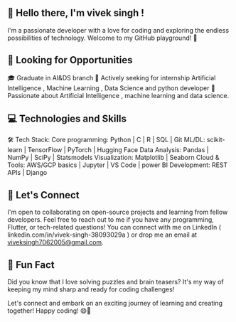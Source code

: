 ## 👋  Hello there, I'm vivek singh !

I'm a passionate developer with a love for coding and exploring the endless possibilities of technology. Welcome to my GitHub playground! 🚀


## 💼 Looking for Opportunities

🎓 Graduate in AI&DS branch
🏢 Actively seeking for internship Artificial Intelligence , Machine Learning , Data Science and python developer
🌱 Passionate about  Artificial Intelligence , machine learning and data science.


## 💻 Technologies and Skills

🛠️ Tech Stack: Core programming: Python | C | R | SQL | Git 
ML/DL: scikit-learn | TensorFlow | PyTorch | Hugging Face 
Data Analysis: Pandas | NumPy | SciPy | Statsmodels
Visualization: Matplotlib | Seaborn 
Cloud & Tools: AWS/GCP basics | Jupyter | VS Code | power BI
Development: REST APIs | Django


## 🤝 Let's Connect

I'm open to collaborating on open-source projects and learning from fellow developers. Feel free to reach out to me if you have any programming, Flutter, or tech-related questions! You can connect with me on LinkedIn ( linkedin.com/in/vivek-singh-38093029a ) or drop me an email at viveksingh7062005@gmail.com.


## 🚀 Fun Fact

Did you know that I love solving puzzles and brain teasers? It's my way of keeping my mind sharp and ready for coding challenges!

Let's connect and embark on an exciting journey of learning and creating together! Happy coding! 😄🚀
<!--
**Viveksingh251/Viveksingh251** is a ✨ _special_ ✨ repository because its `README.md` (this file) appears on your GitHub profile.

Here are some ideas to get you started:

- 🔭 I’m currently working on ...
- 🌱 I’m currently learning ...
- 👯 I’m looking to collaborate on ...
- 🤔 I’m looking for help with ...
- 💬 Ask me about ...
- 📫 How to reach me: ...
- 😄 Pronouns: ...
- ⚡ Fun fact: ...
-->
